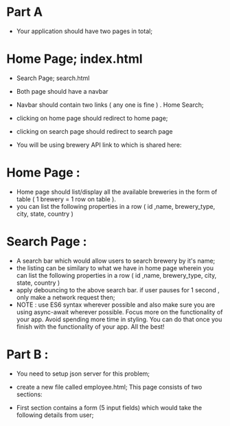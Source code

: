 # Part A
- Your application should have two pages in total;

# Home Page; index.html
- Search Page; search.html
- Both page should have a navbar

- Navbar should contain two links ( any one is fine ) . Home Search;

- clicking on home page should redirect to home page;
- clicking on search page should redirect to search page
- You will be using brewery API link to which is shared here:

# Home Page :
- Home page should list/display all the available breweries in the form of table ( 1 brewery = 1 row on table ).
- you can list the following properties in a row ( id ,name, brewery_type, city, state, country )
# Search Page :
- A search bar which would allow users to search brewery by it's name;
- the listing can be similary to what we have in home page wherein you can list the following properties in a row ( id ,name, brewery_type, city, state, country )
- apply debouncing to the above search bar. if user pauses for 1 second , only make a network request then;
- NOTE : use ES6 syntax wherever possible and also make sure you are using async-await wherever possible. Focus more on the functionality of your app. Avoid spending more time in styling. You can do that once you finish with the functionality of your app. All the best!

# Part B :
- You need to setup json server for this problem;

- create a new file called employee.html; This page consists of two sections:

- First section contains a form (5 input fields) which would take the following details from user;
